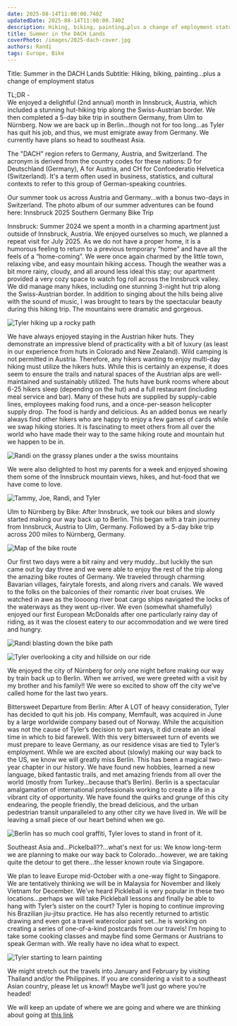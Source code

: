```yaml
---
date: 2025-08-14T11:00:00.740Z
updatedDate: 2025-08-14T11:00:00.740Z
description: Hiking, biking, painting…plus a change of employment status
title: Summer in the DACH Lands
coverPhoto: /images/2025-dach-cover.jpg
authors: Randi
tags: Europe, Bike
---
```


Title: Summer in the DACH Lands
Subtitle: Hiking, biking, painting…plus a change of employment status

TL;DR -  
We enjoyed a delightful (2nd annual) month in Innsbruck, Austria, which included a stunning hut-hiking trip along the Swiss-Austrian border.
We then completed a 5-day bike trip in southern Germany, from Ulm to Nürnberg.
Now we are back up in Berlin…though not for too long…as Tyler has quit his job, and thus, we must emigrate away from Germany.
We currently have plans so head to southeast Asia.

The "DACH" region refers to Germany, Austria, and Switzerland. The acronym is derived from the country codes for these nations: D for Deutschland (Germany), A for Austria, and CH for Confoederatio Helvetica (Switzerland). It's a term often used in business, statistics, and cultural contexts to refer to this group of German-speaking countries.

Our summer took us across Austria and Germany…with a bonus two-days in Switzerland. The photo album of our summer adventures can be found here:
Innsbruck 2025
Southern Germany Bike Trip

Innsbruck:
Summer 2024 we spent a month in a charming apartment just outside of Innsbruck, Austria. We enjoyed ourselves so much, we planned a repeat visit for July 2025. As we do not have a proper home, it is a humorous feeling to return to a previous temporary “home” and have all the feels of a “home-coming”. We were once again charmed by the little town, relaxing vibe, and easy mountain hiking access. Though the weather was a bit more rainy, cloudy, and all around less ideal this stay; our apartment provided a very cozy space to watch fog roll across the Innsbruck valley. We did manage many hikes, including one stunning 3-night hut trip along the Swiss-Austrian border. In addition to singing about the hills being alive with the sound of music, I was brought to tears by the spectacular beauty during this hiking trip. The mountains were dramatic and gorgeous.

![Tyler hiking up a rocky path](/images/2025-dach-1.jpg)

We have always enjoyed staying in the Austrian hiker huts. They demonstrate an impressive blend of practicality with a bit of luxury (as least in our experience from huts in Colorado and New Zealand). Wild camping is not permitted in Austria. Therefore, any hikers wanting to enjoy multi-day hiking must utilize the hikers huts. While this is certainly an expense, it does seem to ensure the trails and natural spaces of the Austrian alps are well-maintained and sustainably utilized. The huts have bunk rooms where about 6-25 hikers sleep (depending on the hut) and a full restaurant (including meal service and bar). Many of these huts are supplied by supply-cable lines, employees making food runs, and a once-per-season helicopter supply drop. The food is hardy and delicious. As an added bonus we nearly always find other hikers who are happy to enjoy a few games of cards while we swap hiking stories. It is fascinating to meet others from all over the world who have made their way to the same hiking route and mountain hut we happen to be in.

![Randi on the grassy planes under a the swiss mountains](/images/2025-dach-2.jpg)

We were also delighted to host my parents for a week and enjoyed showing them some of the Innsbruck mountain views, hikes, and hut-food that we have come to love.

![Tammy, Joe, Randi, and Tyler](/images/2025-dach-3.jpg)

Ulm to Nürnberg by Bike:
After Innsbruck, we took our bikes and slowly started making our way back up to Berlin. This began with a train journey from Innsbruck, Austria to Ulm, Germany. Followed by a 5-day bike trip across 200 miles to Nürnberg, Germany.

![Map of the bike route](/images/2025-dach-4.jpg)

Our first two days were a bit rainy and very muddy…but luckily the sun came out by day three and we were able to enjoy the rest of the trip along the amazing bike routes of Germany. We traveled through charming Bavarian villages, fairytale forests, and along rivers and canals. We waved to the folks on the balconies of their romantic river boat cruises. We watched in awe as the loooong river boat cargo ships navigated the locks of the waterways as they went up-river. We even (somewhat shamefully) enjoyed our first European McDonalds after one particularly rainy day of riding, as it was the closest eatery to our accommodation and we were tired and hungry.

![Randi blasting down the bike path](/images/2025-dach-5.jpg)

![Tyler overlooking a city and hillside on our ride](/images/2025-dach-6.jpg)

We enjoyed the city of Nürnberg for only one night before making our way by train back up to Berlin. When we arrived, we were greeted with a visit by my brother and his family!! We were so excited to show off the city we’ve called home for the last two years.

Bittersweet Departure from Berlin:
After A LOT of heavy consideration, Tyler has decided to quit his job. His company, Memfault, was acquired in June by a large worldwide company based out of Norway. While the acquisition was not the cause of Tyler’s decision to part ways, it did create an ideal time in which to bid farewell. With this very bittersweet turn of events we must prepare to leave Germany, as our residence visas are tied to Tyler’s employment. While we are excited about (slowly) making our way back to the US, we know we will greatly miss Berlin. This has been a magical two-year chapter in our history. We have found new hobbies, learned a new language, biked fantastic trails, and met amazing friends from all over the world (mostly from Turkey…because that’s Berlin). Berlin is a spectacular amalgamation of international professionals working to create a life in a vibrant city of opportunity. We have found the quirks and grunge of this city endearing, the people friendly, the bread delicious, and the urban pedestrian transit unparalleled to any other city we have lived in. We will be leaving a small piece of our heart behind when we go.

![Berlin has so much cool graffiti, Tyler loves to stand in front of it.](/images/2025-dach-7.jpg)

Southeast Asia and…Pickelball??...what's next for us:
We know long-term we are planning to make our way back to Colorado…however, we are taking quite the detour to get there…the lesser known route via Singapore.

We plan to leave Europe mid-October with a one-way flight to Singapore. We are tentatively thinking we will be in Malaysia for November and likely Vietnam for December. We’ve heard Pickleball is very popular in these two locations…perhaps we will take Pickleball lessons and finally be able to hang with Tyler’s sister on the court? Tyler is hoping to continue improving his Brazilian jiu-jitsu practice. He has also recently returned to artistic drawing and even got a travel watercolor paint set…he is working on creating a series of one-of-a-kind postcards from our travels! I’m hoping to take some cooking classes and maybe find some Germans or Austrians to speak German with. We really have no idea what to expect.

![Tyler starting to learn painting](/images/2025-dach-8.jpg)

We might stretch out the travels into January and February by visiting Thailand and/or the Philippines. If you are considering a visit to a southeast Asian country, please let us know!! Maybe we’ll just go where you’re headed!

We will keep an update of where we are going and where we are thinking about going at [this link](/images/where-are-the-merrys.png)
